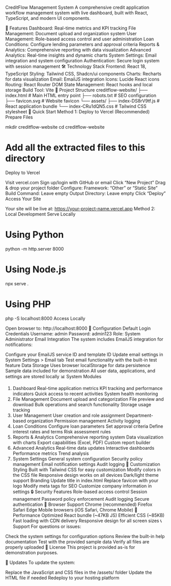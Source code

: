 CreditFlow Management System
A comprehensive credit application workflow management system with live dashboard, built with React, TypeScript, and modern UI components.

🚀 Features
Dashboard: Real-time metrics and KPI tracking
File Management: Document upload and organization system
User Management: Role-based access control and user administration
Loan Conditions: Configure lending parameters and approval criteria
Reports & Analytics: Comprehensive reporting with data visualization
Advanced Analytics: Real-time insights and dynamic charts
System Settings: Email integration and system configuration
Authentication: Secure login system with session management
🛠️ Technology Stack
Frontend: React 18, TypeScript
Styling: Tailwind CSS, Shadcn/ui components
Charts: Recharts for data visualization
Email: EmailJS integration
Icons: Lucide React icons
Routing: React Router DOM
State Management: React hooks and local storage
Build Tool: Vite
📁 Project Structure
creditflow-website/
├── index.html                    # Main HTML entry point
├── robots.txt                    # SEO configuration
├── favicon.svg                   # Website favicon
└── assets/
    ├── index-DS8rV9tf.js         # React application bundle
    └── index-CRu1dQN5.css        # Tailwind CSS stylesheet
🚀 Quick Start
Method 1: Deploy to Vercel (Recommended)
Prepare Files

mkdir creditflow-website
cd creditflow-website
# Add all the extracted files to this directory
Deploy to Vercel

Visit vercel.com
Sign up/login with GitHub or email
Click “New Project”
Drag & drop your project folder
Configure:
Framework: “Other” or “Static Site”
Build Command: Leave empty
Output Directory: Leave empty
Click “Deploy”
Access Your Site

Your site will be live at: https://your-project-name.vercel.app
Method 2: Local Development
Serve Locally

# Using Python
python -m http.server 8000

# Using Node.js
npx serve .

# Using PHP
php -S localhost:8000
Access Locally

Open browser to: http://localhost:8000
🔧 Configuration
Default Login Credentials
Username: admin
Password: admin123
Role: System Administrator
Email Integration
The system includes EmailJS integration for notifications:

Configure your EmailJS service ID and template ID
Update email settings in System Settings > Email tab
Test email functionality with the built-in test feature
Data Storage
Uses browser localStorage for data persistence
Sample data included for demonstration
All user data, applications, and settings are stored locally
📊 System Modules
1. Dashboard
Real-time application metrics
KPI tracking and performance indicators
Quick access to recent activities
System health monitoring
2. File Management
Document upload and categorization
File preview and download
Bulk operations and search functionality
Storage usage tracking
3. User Management
User creation and role assignment
Department-based organization
Permission management
Activity logging
4. Loan Conditions
Configure loan parameters
Set approval criteria
Define interest rates and terms
Risk assessment rules
5. Reports & Analytics
Comprehensive reporting system
Data visualization with charts
Export capabilities (Excel, PDF)
Custom report builder
6. Advanced Analytics
Real-time data updates
Interactive dashboards
Performance metrics
Trend analysis
7. System Settings
General system configuration
Security policy management
Email notification settings
Audit logging
🎨 Customization
Styling
Built with Tailwind CSS for easy customization
Modify colors in the CSS file
Responsive design works on all devices
Dark/light theme support
Branding
Update title in index.html
Replace favicon with your logo
Modify meta tags for SEO
Customize company information in settings
🔒 Security Features
Role-based access control
Session management
Password policy enforcement
Audit logging
Secure authentication
📱 Browser Support
Chrome (recommended)
Firefox
Safari
Edge
Mobile browsers (iOS Safari, Chrome Mobile)
🚀 Performance
Optimized React bundle (~47KB JS)
Efficient CSS (~85KB)
Fast loading with CDN delivery
Responsive design for all screen sizes
📞 Support
For questions or issues:

Check the system settings for configuration options
Review the built-in help documentation
Test with the provided sample data
Verify all files are properly uploaded
📄 License
This project is provided as-is for demonstration purposes.

🔄 Updates
To update the system:

Replace the JavaScript and CSS files in the /assets/ folder
Update the HTML file if needed
Redeploy to your hosting platform
